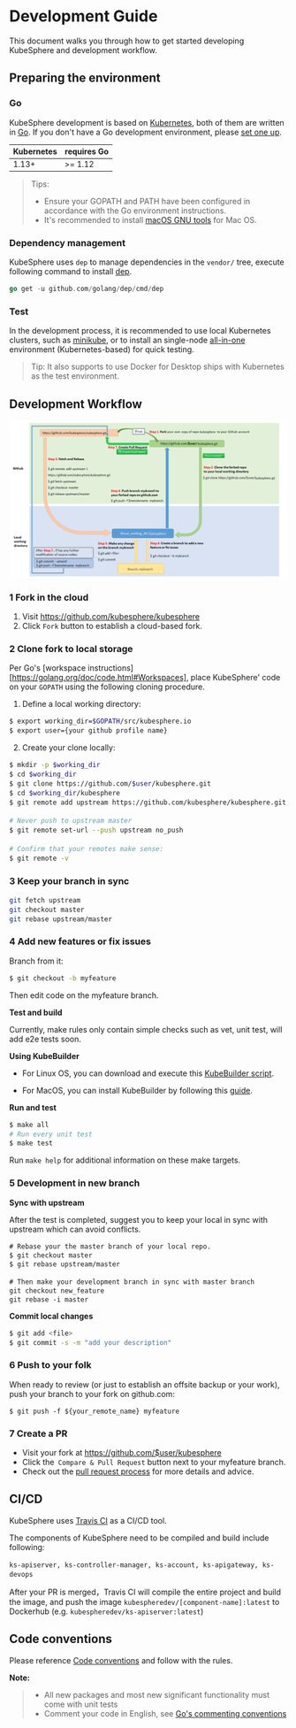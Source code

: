 # Development Guide

This document walks you through how to get started developing KubeSphere and development workflow.

## Preparing the environment

### Go

KubeSphere development is based on [Kubernetes](https://github.com/kubernetes/kubernetes), both of them are written in [Go](http://golang.org/). If you don't have a Go development environment, please [set one up](http://golang.org/doc/code.html).

| Kubernetes     | requires Go |
|----------------|-------------|
| 1.13+          | >= 1.12     |

> Tips: 
> - Ensure your GOPATH and PATH have been configured in accordance with the Go
environment instructions. 
> - It's recommended to install [macOS GNU tools](https://www.topbug.net/blog/2013/04/14/install-and-use-gnu-command-line-tools-in-mac-os-x) for Mac OS.


### Dependency management

KubeSphere uses `dep` to manage dependencies in the `vendor/` tree, execute following command to install [dep](https://github.com/golang/dep).

```go
go get -u github.com/golang/dep/cmd/dep
```

### Test

In the development process, it is recommended to use local Kubernetes clusters, such as [minikube](https://kubernetes.io/docs/tasks/tools/install-minikube/), or to install an single-node [all-in-one](https://github.com/kubesphere/kubesphere#all-in-one) environment (Kubernetes-based) for quick testing.

> Tip: It also supports to use Docker for Desktop ships with Kubernetes as the test environment.

## Development Workflow

![ks-workflow](images/ks-workflow.png)

### 1 Fork in the cloud

1. Visit https://github.com/kubesphere/kubesphere
2. Click `Fork` button to establish a cloud-based fork.

### 2 Clone fork to local storage

Per Go's [workspace instructions][https://golang.org/doc/code.html#Workspaces], place KubeSphere' code on your `GOPATH` using the following cloning procedure.

1. Define a local working directory:

```bash
$ export working_dir=$GOPATH/src/kubesphere.io
$ export user={your github profile name}
```

2. Create your clone locally:

```bash
$ mkdir -p $working_dir
$ cd $working_dir
$ git clone https://github.com/$user/kubesphere.git
$ cd $working_dir/kubesphere
$ git remote add upstream https://github.com/kubesphere/kubesphere.git

# Never push to upstream master
$ git remote set-url --push upstream no_push

# Confirm that your remotes make sense:
$ git remote -v
```

### 3 Keep your branch in sync

```bash
git fetch upstream
git checkout master
git rebase upstream/master
```

### 4 Add new features or fix issues

Branch from it:

```bash
$ git checkout -b myfeature
```

Then edit code on the myfeature branch.

**Test and build**

Currently, make rules only contain simple checks such as vet, unit test, will add e2e tests soon.

**Using KubeBuilder**

- For Linux OS, you can download and execute this [KubeBuilder script](https://raw.githubusercontent.com/kubesphere/kubesphere/master/hack/install_kubebuilder.sh).

- For MacOS, you can install KubeBuilder by following this [guide](https://book.kubebuilder.io/quick-start.html).

**Run and test**

```bash
$ make all
# Run every unit test
$ make test
```

Run `make help` for additional information on these make targets.

### 5 Development in new branch

**Sync with upstream**

After the test is completed, suggest you to keep your local in sync with upstream which can avoid conflicts.

```
# Rebase your the master branch of your local repo.
$ git checkout master
$ git rebase upstream/master

# Then make your development branch in sync with master branch
git checkout new_feature
git rebase -i master
```
**Commit local changes**

```bash
$ git add <file>
$ git commit -s -m "add your description"
```

### 6 Push to your folk

When ready to review (or just to establish an offsite backup or your work), push your branch to your fork on github.com:

```
$ git push -f ${your_remote_name} myfeature
```

### 7 Create a PR

- Visit your fork at https://github.com/$user/kubesphere
- Click the` Compare & Pull Request` button next to your myfeature branch.
- Check out the [pull request process](pull-request.md) for more details and advice.


## CI/CD

KubeSphere uses [Travis CI](https://travis-ci.org/) as a CI/CD tool.

The components of KubeSphere need to be compiled and build include following:

`ks-apiserver, ks-controller-manager, ks-account, ks-apigateway, ks-devops`

After your PR is merged，Travis CI will compile the entire project and build the image, and push the image `kubespheredev/[component-name]:latest` to Dockerhub (e.g. `kubespheredev/ks-apiserver:latest`)

## Code conventions

Please reference [Code conventions](https://github.com/kubernetes/community/blob/master/contributors/guide/coding-conventions.md) and follow with the rules.

**Note:**

> - All new packages and most new significant functionality must come with unit tests
> - Comment your code in English, see [Go's commenting conventions
](http://blog.golang.org/godoc-documenting-go-code)